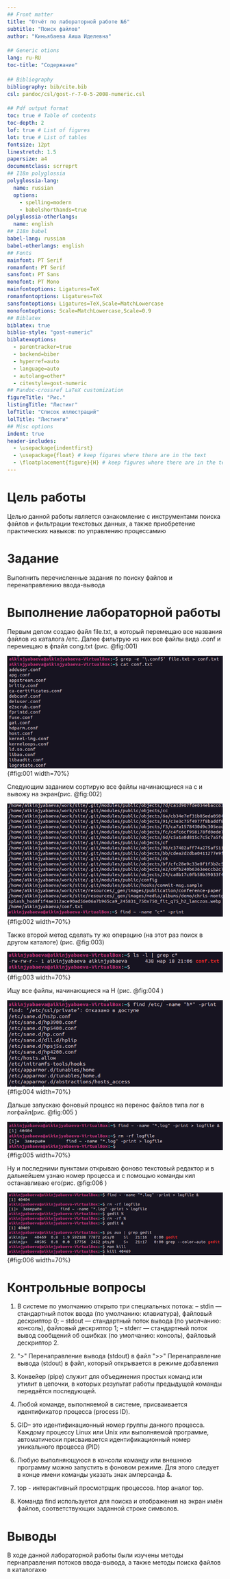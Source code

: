 ```yaml
---
## Front matter
title: "Отчёт по лабораторной работе №6"
subtitle: "Поиск файлов"
author: "Киньябаева Аиша Иделевна"

## Generic otions
lang: ru-RU
toc-title: "Содержание"

## Bibliography
bibliography: bib/cite.bib
csl: pandoc/csl/gost-r-7-0-5-2008-numeric.csl

## Pdf output format
toc: true # Table of contents
toc-depth: 2
lof: true # List of figures
lot: true # List of tables
fontsize: 12pt
linestretch: 1.5
papersize: a4
documentclass: scrreprt
## I18n polyglossia
polyglossia-lang:
  name: russian
  options:
	- spelling=modern
	- babelshorthands=true
polyglossia-otherlangs:
  name: english
## I18n babel
babel-lang: russian
babel-otherlangs: english
## Fonts
mainfont: PT Serif
romanfont: PT Serif
sansfont: PT Sans
monofont: PT Mono
mainfontoptions: Ligatures=TeX
romanfontoptions: Ligatures=TeX
sansfontoptions: Ligatures=TeX,Scale=MatchLowercase
monofontoptions: Scale=MatchLowercase,Scale=0.9
## Biblatex
biblatex: true
biblio-style: "gost-numeric"
biblatexoptions:
  - parentracker=true
  - backend=biber
  - hyperref=auto
  - language=auto
  - autolang=other*
  - citestyle=gost-numeric
## Pandoc-crossref LaTeX customization
figureTitle: "Рис."
listingTitle: "Листинг"
lofTitle: "Список иллюстраций"
lolTitle: "Листинги"
## Misc options
indent: true
header-includes:
  - \usepackage{indentfirst}
  - \usepackage{float} # keep figures where there are in the text
  - \floatplacement{figure}{H} # keep figures where there are in the text
---
```


# Цель работы

Целью данной работы является ознакомление с инструментами поиска файлов и фильтрации текстовых данных, а также приобретение практических навыков: по управлению процессамию

# Задание

Выполнить перечисленные задания по поиску файлов и перенаправлению ввода-вывода

# Выполнение лабораторной работы

Первым делом создаю файл file.txt, в который перемещаю все названия файлов из каталога /етс. Далее фильтрую из них все файлы вида .conf и перемещаю в фпайл cong.txt (рис. @fig:001)

![Conf](image/1.png){#fig:001 width=70%}

Следующим заданием сортирую все файлы начинающиеся на с и вывожу на экран(рис. @fig:002)

![Файлы на с](image/2.png){#fig:002 width=70%}

Также второй метод сделать ту же операцию (на этот раз поиск в другом каталоге) (рис. @fig:003)

![Файлы на с.2](image/3.png){#fig:003 width=70%}

Ищу все файлы, начинающиеся на Н (рис. @fig:004 )

![Файлы на Н](image/4.png){#fig:004 width=70%}

Дальше запускаю фоновый процесс на перенос файлов типа лог в логфайл(рис. @fig:005 )

![Фоновый процесс](image/5.png){#fig:005 width=70%}

Ну и последними пунктами открываю фоново текстовый редактор и в дальнейшем узнаю номер процесса и с помощью команды кил останавливаю его(рис. @fig:006 )

![Остановка фонового процесса](image/6.png){#fig:006 width=70%}

# Контрольные вопросы

1. В системе по умолчанию открыто три специальных потока:
  – stdin — стандартный поток ввода (по умолчанию: клавиатура), файловый дескриптор 0;
  – stdout — стандартный поток вывода (по умолчанию: консоль), файловый дескриптор 1;
  – stderr — стандартный поток вывод сообщений об ошибках (по умолчанию: консоль), файловый дескриптор 2.

2. ">" Перенаправление вывода (stdout) в файл
   ">>" Перенаправление вывода (stdout) в файл, который открывается в режиме добавления

3. Конвейер (pipe) служит для объединения простых команд или утилит в цепочки, в которых результат работы предыдущей команды передаётся последующей.

4. Любой команде, выполняемой в системе, присваивается идентификатор процесса (process ID). 

5. GID– это идентификационный номер группы данного процесса. 
   Каждому процессу Linux или Unix или выполняемой программе, автоматически присваивается идентификационный номер уникального процесса (PID)

6. Любую выполняющуюся в консоли команду или внешнюю программу можно запустить в фоновом режиме. Для этого следует в конце имени команды указать знак амперсанда &. 

7. top - интерактивный просмотрщик процессов. htop аналог top. 

8. Команда find используется для поиска и отображения на экран имён файлов, соответствующих заданной строке символов. 

# Выводы

В ходе данной лабораторной работы были изучены методы пернаправления потоков ввода-вывода, а также методы поиска файлов в каталогахю